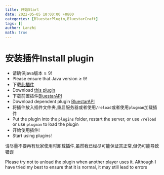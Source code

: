 ```yaml
---
title: 开始Start
date: 2022-05-05 10:00:00 +0800
categories: [BluestarPlugin,BluestarCraft]
tags: []
author: Lanzhi
math: true
---
```


# 安装插件Install plugin
 - 请确保java版本$\geq9$!
 - Please ensure that Java version$\geq9$!
 - 下载[此插件](https://github.com/lanzhi6/BluestarCraft/) 
 - Download [this plugin](https://github.com/lanzhi6/BluestarCraft/) 
 - 下载前置插件[BluestarAPI](https://github.com/lanzhi6/BluestarAPI)
 - Download dependent plugin [BluestarAPI](https://github.com/lanzhi6/BluestarAPI)
 - 将插件放入插件文件夹,重启服务器或者使用`/reload`或者使用`plugman`加载插件
 - Put the plugin into the ```plugins``` folder, restart the server, or use ```/reload``` or use ```plugman``` to load the plugin
 - 开始使用插件!
 - Start using plugins!

请尽量不要再有玩家使用时卸载插件,虽然我已经尽可能保证其正常,但仍可能导致错误

Please try not to unload the plugin when another player uses it. Although I have tried my best to ensure that it is normal, it may still lead to errors